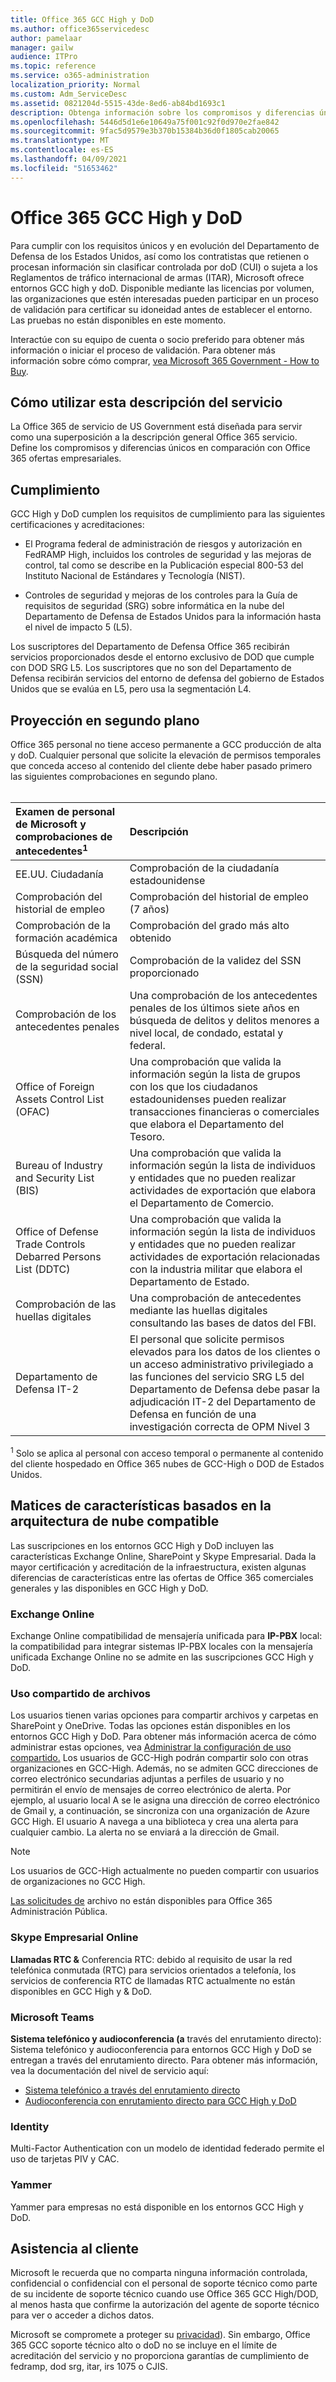 ```yaml
---
title: Office 365 GCC High y DoD
ms.author: office365servicedesc
author: pamelaar
manager: gailw
audience: ITPro
ms.topic: reference
ms.service: o365-administration
localization_priority: Normal
ms.custom: Adm_ServiceDesc
ms.assetid: 0821204d-5515-43de-8ed6-ab84bd1693c1
description: Obtenga información sobre los compromisos y diferencias únicos de los entornos Office 365 GCC High y DoD en comparación con el entorno Office 365 comercial.
ms.openlocfilehash: 5446d5d1e6e10649a75f001c92f0d970e2fae842
ms.sourcegitcommit: 9fac5d9579e3b370b15384b36d0f1805cab20065
ms.translationtype: MT
ms.contentlocale: es-ES
ms.lasthandoff: 04/09/2021
ms.locfileid: "51653462"
---
```

# <a name="office-365-gcc-high-and-dod"></a>Office 365 GCC High y DoD

Para cumplir con los requisitos únicos y en evolución del Departamento de Defensa de los Estados Unidos, así como los contratistas que retienen o procesan información sin clasificar controlada por doD (CUI) o sujeta a los Reglamentos de tráfico internacional de armas (ITAR), Microsoft ofrece entornos GCC high y doD. Disponible mediante las licencias por volumen, las organizaciones que estén interesadas pueden participar en un proceso de validación para certificar su idoneidad antes de establecer el entorno. Las pruebas no están disponibles en este momento. 
  
Interactúe con su equipo de cuenta o socio preferido para obtener más información o iniciar el proceso de validación. Para obtener más información sobre cómo comprar, [vea Microsoft 365 Government - How to Buy](./microsoft-365-government-how-to-buy.md).
  
## <a name="how-to-use-this-service-description"></a>Cómo utilizar esta descripción del servicio

La Office 365 de servicio de US Government está diseñada para servir como una superposición a la descripción general Office 365 servicio. Define los compromisos y diferencias únicos en comparación con Office 365 ofertas empresariales.
  
## <a name="compliance"></a>Cumplimiento

GCC High y DoD cumplen los requisitos de cumplimiento para las siguientes certificaciones y acreditaciones: 
  
- El Programa federal de administración de riesgos y autorización en FedRAMP High, incluidos los controles de seguridad y las mejoras de control, tal como se describe en la Publicación especial 800-53 del Instituto Nacional de Estándares y Tecnología (NIST).
    
- Controles de seguridad y mejoras de los controles para la Guía de requisitos de seguridad (SRG) sobre informática en la nube del Departamento de Defensa de Estados Unidos para la información hasta el nivel de impacto 5 (L5).
    
Los suscriptores del Departamento de Defensa Office 365 recibirán servicios proporcionados desde el entorno exclusivo de DOD que cumple con DOD SRG L5. Los suscriptores que no son del Departamento de Defensa recibirán servicios del entorno de defensa del gobierno de Estados Unidos que se evalúa en L5, pero usa la segmentación L4.
  
## <a name="background-screening"></a>Proyección en segundo plano

Office 365 personal no tiene acceso permanente a GCC producción de alta y doD. Cualquier personal que solicite la elevación de permisos temporales que conceda acceso al contenido del cliente debe haber pasado primero las siguientes comprobaciones en segundo plano.<br><br>
  
| Examen de personal de Microsoft y comprobaciones de antecedentes<sup>1</sup> | Descripción |
|:-----|:-----|
|EE.UU. Ciudadanía    <br/> |Comprobación de la ciudadanía estadounidense  <br/> |
|Comprobación del historial de empleo  <br/> |Comprobación del historial de empleo (7 años)  <br/> |
|Comprobación de la formación académica  <br/> |Comprobación del grado más alto obtenido  <br/> |
|Búsqueda del número de la seguridad social (SSN)  <br/> |Comprobación de la validez del SSN proporcionado  <br/> |
|Comprobación de los antecedentes penales  <br/> |Una comprobación de los antecedentes penales de los últimos siete años en búsqueda de delitos y delitos menores a nivel local, de condado, estatal y federal.  <br/> |
|Office of Foreign Assets Control List (OFAC)  <br/> |Una comprobación que valida la información según la lista de grupos con los que los ciudadanos estadounidenses pueden realizar transacciones financieras o comerciales que elabora el Departamento del Tesoro.  <br/> |
|Bureau of Industry and Security List (BIS)  <br/> |Una comprobación que valida la información según la lista de individuos y entidades que no pueden realizar actividades de exportación que elabora el Departamento de Comercio.  <br/> |
|Office of Defense Trade Controls Debarred Persons List (DDTC)  <br/> |Una comprobación que valida la información según la lista de individuos y entidades que no pueden realizar actividades de exportación relacionadas con la industria militar que elabora el Departamento de Estado.  <br/> |
|Comprobación de las huellas digitales  <br/> |Una comprobación de antecedentes mediante las huellas digitales consultando las bases de datos del FBI.  <br/> |
|Departamento de Defensa IT-2  <br/> |El personal que solicite permisos elevados para los datos de los clientes o un acceso administrativo privilegiado a las funciones del servicio SRG L5 del Departamento de Defensa debe pasar la adjudicación IT-2 del Departamento de Defensa en función de una investigación correcta de OPM Nivel 3  <br/> |

<sup>1</sup> Solo se aplica al personal con acceso temporal o permanente al contenido del cliente hospedado en Office 365 nubes de GCC-High o DOD de Estados Unidos.
## <a name="feature-nuances-based-on-compliant-cloud-architecture"></a>Matices de características basados en la arquitectura de nube compatible

Las suscripciones en los entornos GCC High y DoD incluyen las características Exchange Online, SharePoint y Skype Empresarial. Dada la mayor certificación y acreditación de la infraestructura, existen algunas diferencias de características entre las ofertas de Office 365 comerciales generales y las disponibles en GCC High y DoD.
  
### <a name="exchange-online"></a>Exchange Online

 Exchange Online compatibilidad de mensajería unificada para **IP-PBX** local: la compatibilidad para integrar sistemas IP-PBX locales con la mensajería unificada Exchange Online no se admite en las suscripciones GCC High y DoD. 
  
### <a name="file-sharing"></a>Uso compartido de archivos

Los usuarios tienen varias opciones para compartir archivos y carpetas en SharePoint y OneDrive. Todas las opciones están disponibles en los entornos GCC High y DoD. Para obtener más información acerca de cómo administrar estas opciones, vea [Administrar la configuración de uso compartido.](/sharepoint/turn-external-sharing-on-or-off) Los usuarios de GCC-High podrán compartir solo con otras organizaciones en GCC-High. Además, no se admiten GCC direcciones de correo electrónico secundarias adjuntas a perfiles de usuario y no permitirán el envío de mensajes de correo electrónico de alerta. Por ejemplo, al usuario local A se le asigna una dirección de correo electrónico de Gmail y, a continuación, se sincroniza con una organización de Azure GCC High. El usuario A navega a una biblioteca y crea una alerta para cualquier cambio. La alerta no se enviará a la dirección de Gmail.

> [!NOTE]
> Los usuarios de GCC-High actualmente no pueden compartir con usuarios de organizaciones no GCC High.

[Las solicitudes de](https://support.office.com/article/f54aa7f8-2589-4421-b351-d415fc3b83af) archivo no están disponibles para Office 365 Administración Pública.

### <a name="skype-for-business-online"></a>Skype Empresarial Online

 **Llamadas RTC &amp;** Conferencia RTC: debido al requisito de usar la red telefónica conmutada (RTC) para servicios orientados a telefonía, los servicios de conferencia RTC de llamadas RTC actualmente no están disponibles en GCC High y &amp; DoD.

### <a name="microsoft-teams"></a>Microsoft Teams

**Sistema telefónico y audioconferencia (a** través del enrutamiento directo): Sistema telefónico y audioconferencia para entornos GCC High y DoD se entregan a través del enrutamiento directo. Para obtener más información, vea la documentación del nivel de servicio aquí:

- [Sistema telefónico a través del enrutamiento directo](/microsoftteams/here-s-what-you-get-with-phone-system)
- [Audioconferencia con enrutamiento directo para GCC High y DoD](/microsoftteams/audio-conferencing-with-direct-routing-for-gcch-and-dod)

### <a name="identity"></a>Identity

Multi-Factor Authentication con un modelo de identidad federado permite el uso de tarjetas PIV y CAC.
  
### <a name="yammer"></a>Yammer

Yammer para empresas no está disponible en los entornos GCC High y DoD.
  
## <a name="customer-support"></a>Asistencia al cliente

Microsoft le recuerda que no comparta ninguna información controlada, confidencial o confidencial con el personal de soporte técnico como parte de su incidente de soporte técnico cuando use Office 365 GCC High/DOD, al menos hasta que confirme la autorización del agente de soporte técnico para ver o acceder a dichos datos.

Microsoft se compromete a proteger su [privacidad](https://privacy.microsoft.com/privacystatement)). Sin embargo, Office 365 GCC soporte técnico alto o doD no se incluye en el límite de acreditación del servicio y no proporciona garantías de cumplimiento de fedramp, dod srg, itar, irs 1075 o CJIS.